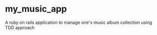 # my_music_app
A ruby on rails application to manage one's music album collection using TDD approach
